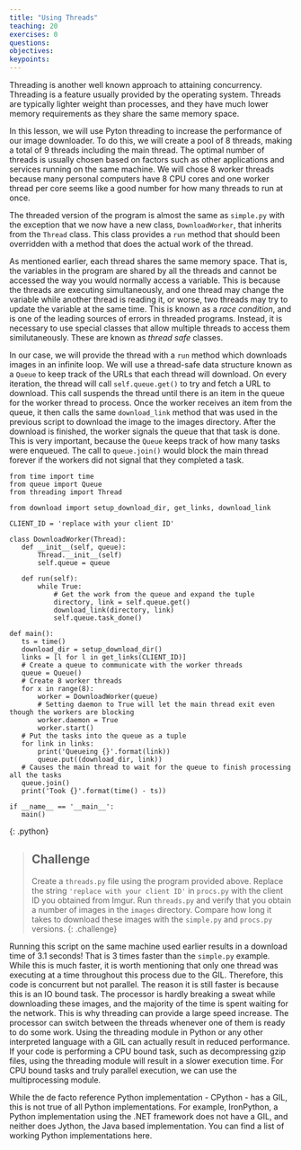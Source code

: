 ```yaml
---
title: "Using Threads"
teaching: 20
exercises: 0
questions:
objectives:
keypoints:
---
```

Threading is another well known approach to attaining concurrency. Threading is a feature usually provided by the 
operating system. Threads are typically lighter weight than processes, and they have much lower memory requirements as they share the same memory space.

In this lesson, we will use Pyton threading to increase the performance of our image downloader. To do this, we will create a pool of 8 threads, making 
a total of 9 threads including the main thread. The optimal number of threads is usually chosen based on factors such as other applications and 
services running on the same machine. We will chose 8 worker threads because many personal computers have 8 CPU cores and one worker thread per 
core seems like a good number for how many threads to run at once.

The threaded version of the program is almost the same as `simple.py` with the exception that we now have a new class, `DownloadWorker`, that inherits 
from the `Thread` class. This class provides a `run` method that should been overridden with a method that does the actual work of the thread.

As mentioned earlier, each thread shares the same memory space. That is, the variables in the program are shared by all the threads and cannot be accessed
the way you would normally access a variable. This is because the threads are executing simultaneously, and one thread may change the variable while
another thread is reading it, or worse, two threads may try to update the variable at the same time. This is known as a *race condition*, and is one of
the leading sources of errors in threaded programs. Instead, it is necessary to use special classes that allow multiple threads to access them
similutaneously. These are known as *thread safe* classes.

In our case, we will provide the thread with a `run` method which downloads images in an infinite loop. We will use a thread-safe data structure known 
as a `Queue` to keep track of the URLs that each thread will download. On every iteration, the thread will call `self.queue.get()` to try and fetch a
URL to download. This call suspends the thread until there is an item in the queue for the worker thread to process. Once the worker receives an item 
from the queue, it then calls the same `download_link` method that was used in the previous script to download the image to the images directory. After the download is 
finished, the worker signals the queue that that task is done. This is very important, because the `Queue` keeps track of how many tasks were enqueued. 
The call to `queue.join()` would block the main thread forever if the workers did not signal that they completed a task.

~~~
from time import time
from queue import Queue
from threading import Thread

from download import setup_download_dir, get_links, download_link

CLIENT_ID = 'replace with your client ID'

class DownloadWorker(Thread):
   def __init__(self, queue):
       Thread.__init__(self)
       self.queue = queue

   def run(self):
       while True:
           # Get the work from the queue and expand the tuple
           directory, link = self.queue.get()
           download_link(directory, link)
           self.queue.task_done()

def main():
   ts = time()
   download_dir = setup_download_dir()
   links = [l for l in get_links(CLIENT_ID)]
   # Create a queue to communicate with the worker threads
   queue = Queue()
   # Create 8 worker threads
   for x in range(8):
       worker = DownloadWorker(queue)
       # Setting daemon to True will let the main thread exit even though the workers are blocking
       worker.daemon = True
       worker.start()
   # Put the tasks into the queue as a tuple
   for link in links:
       print('Queueing {}'.format(link))
       queue.put((download_dir, link))
   # Causes the main thread to wait for the queue to finish processing all the tasks
   queue.join()
   print('Took {}'.format(time() - ts))

if __name__ == '__main__':
   main()
~~~
{: .python}

> ## Challenge
>
> Create a `threads.py` file using the program provided above. Replace the string `'replace with your client ID'` in 
> `procs.py` with the client ID you obtained from Imgur. Run `threads.py` and verify that you obtain a number of images in the `images`
> directory. Compare how long it takes to download these images with the `simple.py` and `procs.py` versions.
{: .challenge}

Running this script on the same machine used earlier results in a download time of 3.1 seconds! That is 3 times faster than the `simple.py` example. 
While this is much faster, it is worth mentioning that only one thread was executing at a time throughout this process due to the GIL. 
Therefore, this code is concurrent but not parallel. The reason it is still faster is because this is an IO bound task. The processor is hardly 
breaking a sweat while downloading these images, and the majority of the time is spent waiting for the network. This is why threading can provide 
a large speed increase. The processor can switch between the threads whenever one of them is ready to do some work. Using the threading module in 
Python or any other interpreted language with a GIL can actually result in reduced performance. If your code is performing a CPU bound task, 
such as decompressing gzip files, using the threading module will result in a slower execution time. For CPU bound tasks and truly parallel 
execution, we can use the multiprocessing module.

While the de facto reference Python implementation - CPython - has a GIL, this is not true of all Python implementations. For example, IronPython, a 
Python implementation using the .NET framework does not have a GIL, and neither does Jython, the Java based implementation. You can find a list of 
working Python implementations here.

